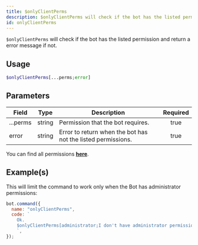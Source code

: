 ```yaml
---
title: $onlyClientPerms
description: $onlyClientPerms will check if the bot has the listed permission and return a error message if not.
id: onlyClientPerms
---
```


`$onlyClientPerms` will check if the bot has the listed permission and return a error message if not.

## Usage

```php
$onlyClientPerms[...perms;error]
```

## Parameters

| Field    | Type   | Description                                                  | Required |
| -------- | ------ | ------------------------------------------------------------ | :------: |
| ...perms | string | Permission that the bot requires.                            |   true   |
| error    | string | Error to return when the bot has not the listed permissions. |   true   |

You can find all permissions **[here](../../guides/client/2permissions.md)**.

## Example(s)

This will limit the command to work only when the Bot has administrator permissions:

```javascript
bot.command({
  name: "onlyClientPerms",
  code: `
    Ok.
    $onlyClientPerms[administrator;I don't have administrator permissions!]
    `,
});
```
